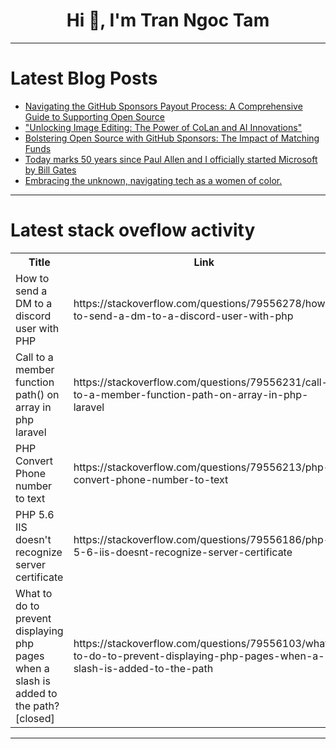 <h1 align="center">Hi 👋, I'm Tran Ngoc Tam</h1>

---

# Latest Blog Posts 
<!-- BLOG-POST-LIST:START -->
- [Navigating the GitHub Sponsors Payout Process: A Comprehensive Guide to Supporting Open Source](https://dev.to/bobcars/navigating-the-github-sponsors-payout-process-a-comprehensive-guide-to-supporting-open-source-d2g)
- [&quot;Unlocking Image Editing: The Power of CoLan and AI Innovations&quot;](https://dev.to/gilles_hamelink_ea9ff7d93/unlocking-image-editing-the-power-of-colan-and-ai-innovations-1cne)
- [Bolstering Open Source with GitHub Sponsors: The Impact of Matching Funds](https://dev.to/rachellovestowrite/bolstering-open-source-with-github-sponsors-the-impact-of-matching-funds-1cfm)
- [Today marks 50 years since Paul Allen and I officially started Microsoft by Bill Gates](https://dev.to/agunechemba/today-marks-50-years-since-paul-allen-and-i-officially-started-microsoft-by-bill-gates-mh4)
- [Embracing the unknown, navigating tech as a women of color.](https://dev.to/laura_rbisou/embracing-the-unknown-navigating-tech-as-a-women-of-color-1okk)
<!-- BLOG-POST-LIST:END -->

---

# Latest stack oveflow activity
<table>
  <tr><th>Title</th><th>Link</th></tr>
  <!-- STACKOVERFLOW:START --><tr><td>How to send a DM to a discord user with PHP</td><td>https://stackoverflow.com/questions/79556278/how-to-send-a-dm-to-a-discord-user-with-php</td></tr><tr><td>Call to a member function path&lpar;&rpar; on array in php laravel</td><td>https://stackoverflow.com/questions/79556231/call-to-a-member-function-path-on-array-in-php-laravel</td></tr><tr><td>PHP Convert Phone number to text</td><td>https://stackoverflow.com/questions/79556213/php-convert-phone-number-to-text</td></tr><tr><td>PHP 5.6 IIS doesn&#39;t recognize server certificate</td><td>https://stackoverflow.com/questions/79556186/php-5-6-iis-doesnt-recognize-server-certificate</td></tr><tr><td>What to do to prevent displaying php pages when a slash is added to the path? [closed]</td><td>https://stackoverflow.com/questions/79556103/what-to-do-to-prevent-displaying-php-pages-when-a-slash-is-added-to-the-path</td></tr><!-- STACKOVERFLOW:END -->
</table>

---



